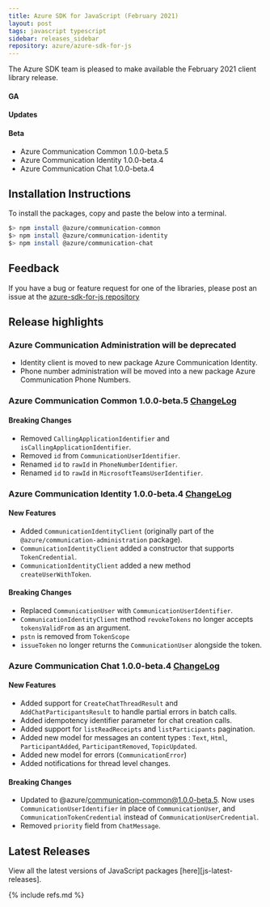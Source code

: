 ```yaml
---
title: Azure SDK for JavaScript (February 2021)
layout: post
tags: javascript typescript
sidebar: releases_sidebar
repository: azure/azure-sdk-for-js
---
```


<!--
[pattern]: # (${PackageName}:${PackageVersion})
-->

The Azure SDK team is pleased to make available the February 2021 client library release.

#### GA

[pattern.ga]: # (- ${PackageFriendlyName})

#### Updates

[pattern.patch]: # (- ${PackageFriendlyName})

#### Beta

[pattern.beta]: # (- ${PackageFriendlyName})

- Azure Communication Common 1.0.0-beta.5
- Azure Communication Identity 1.0.0-beta.4
- Azure Communication Chat 1.0.0-beta.4

## Installation Instructions

To install the packages, copy and paste the below into a terminal.

```bash
$> npm install @azure/communication-common
$> npm install @azure/communication-identity
$> npm install @azure/communication-chat
```

[pattern]: # ($> npm install ${PackageName}@${PackageVersion})

## Feedback

If you have a bug or feature request for one of the libraries, please post an issue at the [azure-sdk-for-js repository](https://github.com/azure/azure-sdk-for-js/issues)

## Release highlights

[pattern]: # (### ${PackageFriendlyName} ${PackageVersion} [Changelog]${ChangelogUrl}`n${HighlightsBody}`n)

### Azure Communication Administration will be deprecated

- Identity client is moved to new package Azure Communication Identity.
- Phone number administration will be moved into a new package Azure Communication Phone Numbers.

### Azure Communication Common 1.0.0-beta.5 [ChangeLog](https://github.com/Azure/azure-sdk-for-js/blob/@azure/communication-common_1.0.0-beta.5/sdk/communication/communication-common/CHANGELOG.md#100-beta5-2021-02-09)

#### Breaking Changes

- Removed `CallingApplicationIdentifier` and `isCallingApplicationIdentifier`.
- Removed `id` from `CommunicationUserIdentifier`.
- Renamed `id` to `rawId` in `PhoneNumberIdentifier`.
- Renamed `id` to `rawId` in `MicrosoftTeamsUserIdentifier`.

### Azure Communication Identity 1.0.0-beta.4 [ChangeLog](https://github.com/Azure/azure-sdk-for-js/blob/@azure/communication-identity_1.0.0-beta.4/sdk/communication/communication-identity/CHANGELOG.md#100-beta4-2021-02-09)

#### New Features

- Added `CommunicationIdentityClient` (originally part of the `@azure/communication-administration` package).
- `CommunicationIdentityClient` added a constructor that supports `TokenCredential`.
- `CommunicationIdentityClient` added a new method `createUserWithToken`.

#### Breaking Changes

- Replaced `CommunicationUser` with `CommunicationUserIdentifier`.
- `CommunicationIdentityClient` method `revokeTokens` no longer accepts `tokensValidFrom` as an argument.
- `pstn` is removed from `TokenScope`
- `issueToken` no longer returns the `CommunicationUser` alongside the token.

### Azure Communication Chat 1.0.0-beta.4 [ChangeLog](https://github.com/Azure/azure-sdk-for-js/blob/@azure/communication-chat_1.0.0-beta.4/sdk/communication/communication-chat/CHANGELOG.md#100-beta4-2021-02-09)

#### New Features

- Added support for `CreateChatThreadResult` and `AddChatParticipantsResult` to handle partial errors in batch calls.
- Added idempotency identifier parameter for chat creation calls.
- Added support for `listReadReceipts` and `listParticipants` pagination.
- Added new model for messages an content types : `Text`, `Html`, `ParticipantAdded`, `ParticipantRemoved`, `TopicUpdated`.
- Added new model for errors (`CommunicationError`)
- Added notifications for thread level changes.

#### Breaking Changes

- Updated to @azure/communication-common@1.0.0-beta.5. Now uses `CommunicationUserIdentifier` in place of `CommunicationUser`, and `CommunicationTokenCredential` instead of `CommunicationUserCredential`.
- Removed `priority` field from `ChatMessage`.

## Latest Releases

View all the latest versions of JavaScript packages [here][js-latest-releases].

{% include refs.md %}

